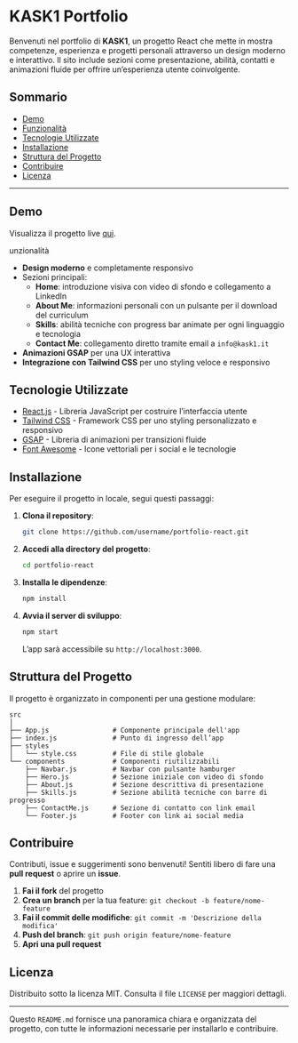 
# KASK1 Portfolio

Benvenuti nel portfolio di **KASK1**, un progetto React che mette in mostra competenze, esperienza e progetti personali attraverso un design moderno e interattivo. Il sito include sezioni come presentazione, abilità, contatti e animazioni fluide per offrire un’esperienza utente coinvolgente.

## Sommario

- [Demo](#demo)
- [Funzionalità](#funzionalità)
- [Tecnologie Utilizzate](#tecnologie-utilizzate)
- [Installazione](#installazione)
- [Struttura del Progetto](#struttura-del-progetto)
- [Contribuire](#contribuire)
- [Licenza](#licenza)

---

## Demo

Visualizza il progetto live [qui](https://portfolio-react-hxfd00sbw-alessandros-projects-4ebb388b.vercel.app/).  

unzionalità

- **Design moderno** e completamente responsivo
- Sezioni principali:
  - **Home**: introduzione visiva con video di sfondo e collegamento a LinkedIn
  - **About Me**: informazioni personali con un pulsante per il download del curriculum
  - **Skills**: abilità tecniche con progress bar animate per ogni linguaggio e tecnologia
  - **Contact Me**: collegamento diretto tramite email a `info@kask1.it`
- **Animazioni GSAP** per una UX interattiva
- **Integrazione con Tailwind CSS** per uno styling veloce e responsivo

## Tecnologie Utilizzate

- [React.js](https://reactjs.org/) - Libreria JavaScript per costruire l’interfaccia utente
- [Tailwind CSS](https://tailwindcss.com/) - Framework CSS per uno styling personalizzato e responsivo
- [GSAP](https://greensock.com/gsap/) - Libreria di animazioni per transizioni fluide
- [Font Awesome](https://fontawesome.com/) - Icone vettoriali per i social e le tecnologie

## Installazione

Per eseguire il progetto in locale, segui questi passaggi:

1. **Clona il repository**:

   ```bash
   git clone https://github.com/username/portfolio-react.git
   ```

2. **Accedi alla directory del progetto**:

   ```bash
   cd portfolio-react
   ```

3. **Installa le dipendenze**:

   ```bash
   npm install
   ```

4. **Avvia il server di sviluppo**:

   ```bash
   npm start
   ```

   L’app sarà accessibile su `http://localhost:3000`.

## Struttura del Progetto

Il progetto è organizzato in componenti per una gestione modulare:

```
src
│
├── App.js                # Componente principale dell'app
├── index.js              # Punto di ingresso dell’app
├── styles
│   └── style.css         # File di stile globale
└── components            # Componenti riutilizzabili
    ├── Navbar.js         # Navbar con pulsante hamburger
    ├── Hero.js           # Sezione iniziale con video di sfondo
    ├── About.js          # Sezione descrittiva di presentazione
    ├── Skills.js         # Sezione abilità tecniche con barre di progresso
    ├── ContactMe.js      # Sezione di contatto con link email
    └── Footer.js         # Footer con link ai social media
```

## Contribuire

Contributi, issue e suggerimenti sono benvenuti! Sentiti libero di fare una **pull request** o aprire un **issue**.

1. **Fai il fork** del progetto
2. **Crea un branch** per la tua feature: `git checkout -b feature/nome-feature`
3. **Fai il commit delle modifiche**: `git commit -m 'Descrizione della modifica'`
4. **Push del branch**: `git push origin feature/nome-feature`
5. **Apri una pull request**

## Licenza

Distribuito sotto la licenza MIT. Consulta il file `LICENSE` per maggiori dettagli.

---

Questo `README.md` fornisce una panoramica chiara e organizzata del progetto, con tutte le informazioni necessarie per installarlo e contribuire.
